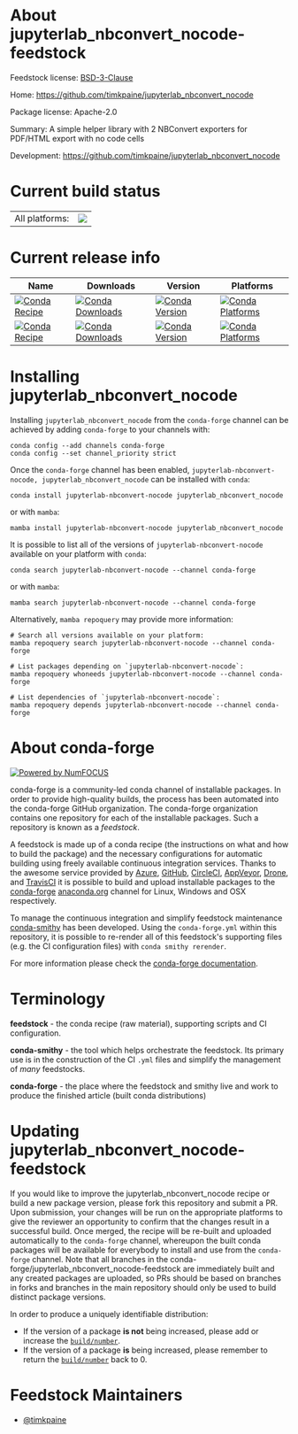 About jupyterlab_nbconvert_nocode-feedstock
===========================================

Feedstock license: [BSD-3-Clause](https://github.com/conda-forge/jupyterlab_nbconvert_nocode-meta-feedstock/blob/main/LICENSE.txt)

Home: https://github.com/timkpaine/jupyterlab_nbconvert_nocode

Package license: Apache-2.0

Summary: A simple helper library with 2 NBConvert exporters for PDF/HTML export with no code cells

Development: https://github.com/timkpaine/jupyterlab_nbconvert_nocode

Current build status
====================


<table><tr><td>All platforms:</td>
    <td>
      <a href="https://dev.azure.com/conda-forge/feedstock-builds/_build/latest?definitionId=16336&branchName=main">
        <img src="https://dev.azure.com/conda-forge/feedstock-builds/_apis/build/status/jupyterlab_nbconvert_nocode-meta-feedstock?branchName=main">
      </a>
    </td>
  </tr>
</table>

Current release info
====================

| Name | Downloads | Version | Platforms |
| --- | --- | --- | --- |
| [![Conda Recipe](https://img.shields.io/badge/recipe-jupyterlab--nbconvert--nocode-green.svg)](https://anaconda.org/conda-forge/jupyterlab-nbconvert-nocode) | [![Conda Downloads](https://img.shields.io/conda/dn/conda-forge/jupyterlab-nbconvert-nocode.svg)](https://anaconda.org/conda-forge/jupyterlab-nbconvert-nocode) | [![Conda Version](https://img.shields.io/conda/vn/conda-forge/jupyterlab-nbconvert-nocode.svg)](https://anaconda.org/conda-forge/jupyterlab-nbconvert-nocode) | [![Conda Platforms](https://img.shields.io/conda/pn/conda-forge/jupyterlab-nbconvert-nocode.svg)](https://anaconda.org/conda-forge/jupyterlab-nbconvert-nocode) |
| [![Conda Recipe](https://img.shields.io/badge/recipe-jupyterlab_nbconvert_nocode-green.svg)](https://anaconda.org/conda-forge/jupyterlab_nbconvert_nocode) | [![Conda Downloads](https://img.shields.io/conda/dn/conda-forge/jupyterlab_nbconvert_nocode.svg)](https://anaconda.org/conda-forge/jupyterlab_nbconvert_nocode) | [![Conda Version](https://img.shields.io/conda/vn/conda-forge/jupyterlab_nbconvert_nocode.svg)](https://anaconda.org/conda-forge/jupyterlab_nbconvert_nocode) | [![Conda Platforms](https://img.shields.io/conda/pn/conda-forge/jupyterlab_nbconvert_nocode.svg)](https://anaconda.org/conda-forge/jupyterlab_nbconvert_nocode) |

Installing jupyterlab_nbconvert_nocode
======================================

Installing `jupyterlab_nbconvert_nocode` from the `conda-forge` channel can be achieved by adding `conda-forge` to your channels with:

```
conda config --add channels conda-forge
conda config --set channel_priority strict
```

Once the `conda-forge` channel has been enabled, `jupyterlab-nbconvert-nocode, jupyterlab_nbconvert_nocode` can be installed with `conda`:

```
conda install jupyterlab-nbconvert-nocode jupyterlab_nbconvert_nocode
```

or with `mamba`:

```
mamba install jupyterlab-nbconvert-nocode jupyterlab_nbconvert_nocode
```

It is possible to list all of the versions of `jupyterlab-nbconvert-nocode` available on your platform with `conda`:

```
conda search jupyterlab-nbconvert-nocode --channel conda-forge
```

or with `mamba`:

```
mamba search jupyterlab-nbconvert-nocode --channel conda-forge
```

Alternatively, `mamba repoquery` may provide more information:

```
# Search all versions available on your platform:
mamba repoquery search jupyterlab-nbconvert-nocode --channel conda-forge

# List packages depending on `jupyterlab-nbconvert-nocode`:
mamba repoquery whoneeds jupyterlab-nbconvert-nocode --channel conda-forge

# List dependencies of `jupyterlab-nbconvert-nocode`:
mamba repoquery depends jupyterlab-nbconvert-nocode --channel conda-forge
```


About conda-forge
=================

[![Powered by
NumFOCUS](https://img.shields.io/badge/powered%20by-NumFOCUS-orange.svg?style=flat&colorA=E1523D&colorB=007D8A)](https://numfocus.org)

conda-forge is a community-led conda channel of installable packages.
In order to provide high-quality builds, the process has been automated into the
conda-forge GitHub organization. The conda-forge organization contains one repository
for each of the installable packages. Such a repository is known as a *feedstock*.

A feedstock is made up of a conda recipe (the instructions on what and how to build
the package) and the necessary configurations for automatic building using freely
available continuous integration services. Thanks to the awesome service provided by
[Azure](https://azure.microsoft.com/en-us/services/devops/), [GitHub](https://github.com/),
[CircleCI](https://circleci.com/), [AppVeyor](https://www.appveyor.com/),
[Drone](https://cloud.drone.io/welcome), and [TravisCI](https://travis-ci.com/)
it is possible to build and upload installable packages to the
[conda-forge](https://anaconda.org/conda-forge) [anaconda.org](https://anaconda.org/)
channel for Linux, Windows and OSX respectively.

To manage the continuous integration and simplify feedstock maintenance
[conda-smithy](https://github.com/conda-forge/conda-smithy) has been developed.
Using the ``conda-forge.yml`` within this repository, it is possible to re-render all of
this feedstock's supporting files (e.g. the CI configuration files) with ``conda smithy rerender``.

For more information please check the [conda-forge documentation](https://conda-forge.org/docs/).

Terminology
===========

**feedstock** - the conda recipe (raw material), supporting scripts and CI configuration.

**conda-smithy** - the tool which helps orchestrate the feedstock.
                   Its primary use is in the construction of the CI ``.yml`` files
                   and simplify the management of *many* feedstocks.

**conda-forge** - the place where the feedstock and smithy live and work to
                  produce the finished article (built conda distributions)


Updating jupyterlab_nbconvert_nocode-feedstock
==============================================

If you would like to improve the jupyterlab_nbconvert_nocode recipe or build a new
package version, please fork this repository and submit a PR. Upon submission,
your changes will be run on the appropriate platforms to give the reviewer an
opportunity to confirm that the changes result in a successful build. Once
merged, the recipe will be re-built and uploaded automatically to the
`conda-forge` channel, whereupon the built conda packages will be available for
everybody to install and use from the `conda-forge` channel.
Note that all branches in the conda-forge/jupyterlab_nbconvert_nocode-feedstock are
immediately built and any created packages are uploaded, so PRs should be based
on branches in forks and branches in the main repository should only be used to
build distinct package versions.

In order to produce a uniquely identifiable distribution:
 * If the version of a package **is not** being increased, please add or increase
   the [``build/number``](https://docs.conda.io/projects/conda-build/en/latest/resources/define-metadata.html#build-number-and-string).
 * If the version of a package **is** being increased, please remember to return
   the [``build/number``](https://docs.conda.io/projects/conda-build/en/latest/resources/define-metadata.html#build-number-and-string)
   back to 0.

Feedstock Maintainers
=====================

* [@timkpaine](https://github.com/timkpaine/)

